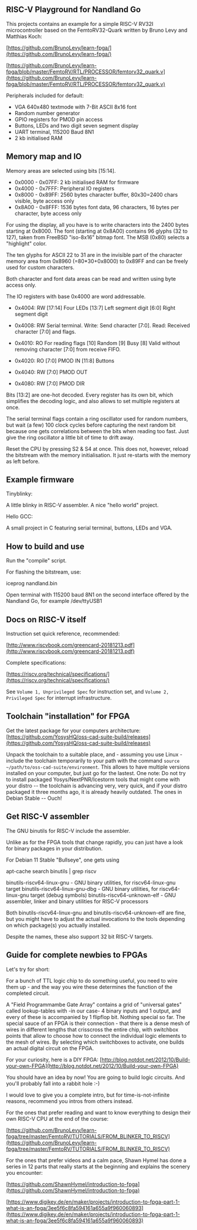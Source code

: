 
RISC-V Playground for Nandland Go
---------------------

This projects contains an example for a simple RISC-V RV32I microcontroller
based on the FemtoRV32-Quark written by Bruno Levy and Matthias Koch:

[https://github.com/BrunoLevy/learn-fpga/](https://github.com/BrunoLevy/learn-fpga/)

[https://github.com/BrunoLevy/learn-fpga/blob/master/FemtoRV/RTL/PROCESSOR/femtorv32_quark.v](https://github.com/BrunoLevy/learn-fpga/blob/master/FemtoRV/RTL/PROCESSOR/femtorv32_quark.v)

Peripherals included for default:

  - VGA 640x480 textmode with 7-Bit ASCII 8x16 font
  - Random number generator
  - GPIO registers for PMOD pin access
  - Buttons, LEDs and two digit seven segment display
  - UART terminal, 115200 Baud 8N1
  - 2 kb initialised RAM

Memory map and IO
---------------------

Memory areas are selected using bits [15:14].

* 0x0000 - 0x07FF: 2 kb initialised RAM for firmware
* 0x4000 - 0x7FFF: Peripheral IO registers
* 0x8000 - 0x89FF: 2560 bytes character buffer, 80x30=2400 chars visible, byte access only
* 0x8A00 - 0x8FFF: 1536 bytes font data, 96 characters, 16 bytes per character, byte access only

For using the display, all you have is to write characters into the 2400 bytes starting
at 0x8000. The font (starting at 0x8A00) contains 96 glyphs (32 to 127), taken from FreeBSD "iso-8x16"
bitmap font. The MSB (0x80) selects a "highlight" color.

The ten glyphs for ASCII 22 to 31 are in the invisible part of the character memory area
from 0x8960 (=80*30+0x8000) to 0x89FF and can be freely used for custom characters.

Both character and font data areas can be read and written using byte access only.

The IO registers with base 0x4000 are word addressable.

* 0x4004: RW  [17:14] Four LEDs [13:7] Left segment digit [6:0] Right segment digit

* 0x4008: RW  Serial terminal. Write: Send character [7:0]. Read: Received character [7:0] and flags.
* 0x4010: RO  For reading flags [10] Random [9] Busy [8] Valid without removing character [7:0] from receive FIFO.

* 0x4020: RO  [7:0] PMOD IN   [11:8] Buttons
* 0x4040: RW  [7:0] PMOD OUT
* 0x4080: RW  [7:0] PMOD DIR

Bits [13:2] are one-hot decoded. Every register has its own bit, which simplifies
the decoding logic, and also allows to set multiple registers at once.

The serial terminal flags contain a ring oscillator used for random numbers,
but wait (a few) 100 clock cycles before capturing the next random bit because
one gets correlations between the bits when reading too fast.
Just give the ring oscillator a little bit of time to drift away.

Reset the CPU by pressing S2 & S4 at once. This does not, however, reload the bitstream with the memory initialisation. It just re-starts with the memory as left before.

Example firmware
---------------------

Tinyblinky:

  A little blinky in RISC-V assembler. A nice "hello world" project.

Hello GCC:

  A small project in C featuring serial terminal, buttons, LEDs and VGA.

How to build and use
---------------------

Run the "compile" script.

For flashing the bitstream, use:

  iceprog nandland.bin

Open terminal with 115200 baud 8N1 on the second interface offered by the Nandland Go, for example /dev/ttyUSB1

Docs on RISC-V itself
---------------------

Instruction set quick reference, recommended:

  [http://www.riscvbook.com/greencard-20181213.pdf](http://www.riscvbook.com/greencard-20181213.pdf)

Complete specifications:

  [https://riscv.org/technical/specifications/](https://riscv.org/technical/specifications/)

See `Volume 1, Unprivileged Spec` for instruction set,
and `Volume 2, Privileged Spec` for interrupt infrastructure.

Toolchain "installation" for FPGA
---------------------

Get the latest package for your computers architecture: [https://github.com/YosysHQ/oss-cad-suite-build/releases](https://github.com/YosysHQ/oss-cad-suite-build/releases)

Unpack the toolchain to a suitable place, and - assuming you use Linux - include the toolchain temporarily to your path with the command `source ~/path/to/oss-cad-suite/environment`. This allows to have multiple versions installed on your computer, but just go for the lastest. One note: Do not try to install packaged Yosys/NextPNR/Icestorm tools that might come with your distro -- the toolchain is advancing very, very quick, and if your distro packaged it three months ago, it is already heavily outdated. The ones in Debian Stable -- Ouch!

Get RISC-V assembler
---------------------

The GNU binutils for RISC-V include the assembler.

Unlike as for the FPGA tools that change rapidly,
you can just have a look for binary packages in your distribution.

For Debian 11 Stable "Bullseye", one gets using

  apt-cache search binutils | grep riscv

binutils-riscv64-linux-gnu - GNU binary utilities, for riscv64-linux-gnu target
binutils-riscv64-linux-gnu-dbg - GNU binary utilities, for riscv64-linux-gnu target (debug symbols)
binutils-riscv64-unknown-elf - GNU assembler, linker and binary utilities for RISC-V processors

Both binutils-riscv64-linux-gnu and binutils-riscv64-unknown-elf are fine,
but you might have to adjust the actual invocations to the tools depending
on which package(s) you actually installed.

Despite the names, these also support 32 bit RISC-V targets.

Guide for complete newbies to FPGAs
---------------------

Let's try for short:

For a bunch of TTL logic chip to do something useful, you need to wire them up - and the way you wire these determines the function of the completed circuit.

A "Field Programmambe Gate Array" contains a grid of "universal gates" called lookup-tables with -in our case- 4 binary inputs and 1 output, and every of these is accompanied by 1 flipflop bit. Nothing special so far. The special sauce of an FPGA is their connection - that there is a dense mesh of wires in different lengths that crisscross the entire chip, with switchbox points that allow to choose how to connect the individual logic elements to the mesh of wires. By selecting which switchboxes to activate, one builds an actual digital circuit on the FPGA.

For your curiosity, here is a DIY FPGA: [http://blog.notdot.net/2012/10/Build-your-own-FPGA](http://blog.notdot.net/2012/10/Build-your-own-FPGA)

You should have an idea by now! You are going to build logic circuits. And you'll probably fall into a rabbit hole :-)

I would love to give you a complete intro, but for time-is-not-infinite reasons, recommend you intros from others instead.

For the ones that prefer reading and want to know everything to design their own RISC-V CPU at the end of the course:

[https://github.com/BrunoLevy/learn-fpga/tree/master/FemtoRV/TUTORIALS/FROM_BLINKER_TO_RISCV](https://github.com/BrunoLevy/learn-fpga/tree/master/FemtoRV/TUTORIALS/FROM_BLINKER_TO_RISCV)

For the ones that prefer videos and a calm pace, Shawn Hymel has done a series in 12 parts that really starts at the beginning and explains the scenery you encounter:

[https://github.com/ShawnHymel/introduction-to-fpga](https://github.com/ShawnHymel/introduction-to-fpga)


[https://www.digikey.de/en/maker/projects/introduction-to-fpga-part-1-what-is-an-fpga/3ee5f6c8fa594161a655a9f960060893](https://www.digikey.de/en/maker/projects/introduction-to-fpga-part-1-what-is-an-fpga/3ee5f6c8fa594161a655a9f960060893)
